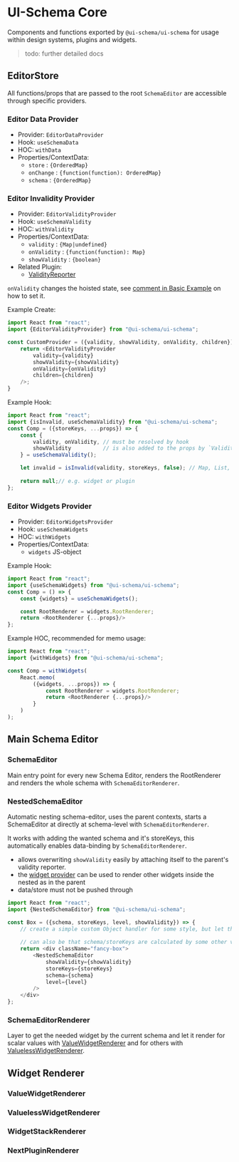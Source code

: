# UI-Schema Core

Components and functions exported by `@ui-schema/ui-schema` for usage within design systems, plugins and widgets.

> todo: further detailed docs

## EditorStore

All functions/props that are passed to the root `SchemaEditor` are accessible through specific providers.

### Editor Data Provider

- Provider: `EditorDataProvider`
- Hook: `useSchemaData` 
- HOC: `withData`
- Properties/ContextData:
    - `store` : `{OrderedMap}`
    - `onChange` : `{function(function): OrderedMap}`
    - `schema` : `{OrderedMap}`

### Editor Invalidity Provider

- Provider: `EditorValidityProvider`
- Hook: `useSchemaValidity`
- HOC: `withValidity`
- Properties/ContextData:
    - `validity` : `{Map|undefined}`
    - `onValidity` : `{function(function): Map}`
    - `showValidity` : `{boolean}`
- Related Plugin: 
    - [ValidityReporter](./WidgetPlugins.md#validityreporter)
    
`onValidity` changes the hoisted state, see [comment in Basic Example](../../README.md#basic-example) on how to set it.

Example Create:

```js
import React from "react";
import {EditorValidityProvider} from "@ui-schema/ui-schema";

const CustomProvider = ({validity, showValidity, onValidity, children}) =>{
    return <EditorValidityProvider 
        validity={validity} 
        showValidity={showValidity}
        onValidity={onValidity}
        children={children}
    />;
}
```

Example Hook:

```js
import React from "react";
import {isInvalid, useSchemaValidity} from "@ui-schema/ui-schema";
const Comp = ({storeKeys, ...props}) => {
    const {
        validity, onValidity, // must be resolved by hook
        showValidity          // is also added to the props by `ValidityReporter` for ease of access
    } = useSchemaValidity();

    let invalid = isInvalid(validity, storeKeys, false); // Map, List, boolean: <if count>
    
    return null;// e.g. widget or plugin
};
```

### Editor Widgets Provider

- Provider: `EditorWidgetsProvider`
- Hook: `useSchemaWidgets`
- HOC: `withWidgets`
- Properties/ContextData:
    - `widgets` JS-object
    
Example Hook:

```js
import React from "react";
import {useSchemaWidgets} from "@ui-schema/ui-schema";
const Comp = () => {
    const {widgets} = useSchemaWidgets();

    const RootRenderer = widgets.RootRenderer;
    return <RootRenderer {...props}/>
};
```

Example HOC, recommended for memo usage:

```js
import React from "react";
import {withWidgets} from "@ui-schema/ui-schema";

const Comp = withWidgets(
    React.memo(
        ({widgets, ...props}) => {
            const RootRenderer = widgets.RootRenderer;
            return <RootRenderer {...props}/>
        }
    )
);
```

## Main Schema Editor

### SchemaEditor

Main entry point for every new Schema Editor, renders the RootRenderer and renders the whole schema with `SchemaEditorRenderer`. 

### NestedSchemaEditor

Automatic nesting schema-editor, uses the parent contexts, starts a SchemaEditor at directly at schema-level with `SchemaEditorRenderer`.

It works with adding the wanted schema and it's storeKeys, this automatically enables data-binding by `SchemaEditorRenderer`.

- allows overwriting `showValidity` easily by attaching itself to the parent's validity reporter. 
- the [widget provider](#editor-widgets-provider) can be used to render other widgets inside the nested as in the parent
- data/store must not be pushed through

```js
import React from "react";
import {NestedSchemaEditor} from "@ui-schema/ui-schema";

const Box = ({schema, storeKeys, level, showValidity}) => {
    // create a simple custom Object handler for some style, but let the core handle everything
    
    // can also be that schema/storeKeys are calculated by some other values here, rendering what ever schema (and not only type: object`)
    return <div className="fancy-box">
        <NestedSchemaEditor
            showValidity={showValidity}
            storeKeys={storeKeys}
            schema={schema}
            level={level}
        />
    </div>
};
```

### SchemaEditorRenderer

Layer to get the needed widget by the current schema and let it render for scalar values with [ValueWidgetRenderer](#valuewidgetrenderer) and for others with [ValuelessWidgetRenderer](#valuewidgetrenderer). 

## Widget Renderer

### ValueWidgetRenderer

### ValuelessWidgetRenderer

### WidgetStackRenderer

### NextPluginRenderer
